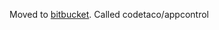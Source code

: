 Moved to [bitbucket](https://bitbucket.org/account/user/codetaco/projects/OP).  Called codetaco/appcontrol
